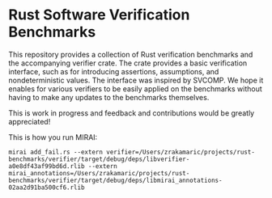 # Rust Software Verification Benchmarks

This repository provides a collection of Rust verification benchmarks and the
accompanying verifier crate. The crate provides a basic verification interface,
such as for introducing assertions, assumptions, and nondeterministic values.
The interface was inspired by SVCOMP.  We hope it enables for various verifiers
to be easily applied on the benchmarks without having to make any updates to
the benchmarks themselves.

This is work in progress and feedback and contributions would be greatly
appreciated!


This is how you run MIRAI:
```
mirai add_fail.rs --extern verifier=/Users/zrakamaric/projects/rust-benchmarks/verifier/target/debug/deps/libverifier-a0e8df43af99bd6d.rlib --extern mirai_annotations=/Users/zrakamaric/projects/rust-benchmarks/verifier/target/debug/deps/libmirai_annotations-02aa2d91ba500cf6.rlib
```

